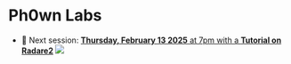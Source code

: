 # Ph0wn Labs

- :date: Next session: [**Thursday, February 13 2025** at 7pm with a **Tutorial on Radare2**](./labs-01/README.md)
![](./labs-01/ph0wn.Labs_LAB-01.png)
